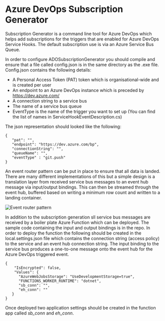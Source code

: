 # Azure DevOps Subscription Generator
Subscription Generator is a command line tool for Azure DevOps which helps add subscriptions for the triggers that are enabled for Azure DevOps Service Hooks. The default subscription use is via an Azure Service Bus Queue.

In order to configure ADOSubscriptionGenerator you should compile and ensure that a file called config.json is in the same directory as the .exe file. Config.json contains the following details:

- A Personal Access Token (PAT) token which is organisational-wide and is created per user
- An endpoint to an Azure DevOps instance which is preceded by https://dev.azure.com/
- A connection string to a service bus
- The name of a service bus queue
- EventType is the name of the trigger you want to set up (You can find the list of names in ServiceHookEventDescription.cs)

The json representation should looked like the following:

```
{
   "pat": "",
   "endpoint": "https://dev.azure.com/bp",
   "connectionString": "",
   "queueName": "",
   "eventType" : "git.push"
}
```

An event router pattern can be put in place to ensure that all data is landed. There are many different implementations of this but a simple design is a translation layer from received service bus messages to an event hub message via input/output bindings. This can then be streamed through the event hub, buffered based on writing a minimum row count and written to a landing container.

![Event router pattern](./docs/event_router.png "Event Router pattern")

In addition to the subscription generation sll service bus messages are received by a boiler plate Azure Function which can be deployed. The sample code containing the input and output bindings is in the repo. In order to deploy the function the following should be created in the local.settings.json file which contains the connection string (access policy) to the service and an event hub connection string. The input binding to the service bus produces a one-to-one message onto the event hub for the Azure DevOps triggered event.

```
{
    "IsEncrypted": false,
    "Values": {
      "AzureWebJobsStorage": "UseDevelopmentStorage=true",
      "FUNCTIONS_WORKER_RUNTIME": "dotnet",
      "sb_conn": "",
      "eh_conn": ""
   }
}
```

Once deployed two application settings should be created in the function app called *sb_conn* and *eh_conn*.
